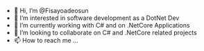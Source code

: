 - 👋 Hi, I’m @Fisayoadeosun
- 👀 I’m interested in software development as a DotNet Dev
- 🌱 I’m currently working with C# and on .NetCore Applications
- 💞️ I’m looking to collaborate on C# and .NetCore related projects
- 📫 How to reach me ...

<!---
Fisayoadeosun/Fisayoadeosun is a ✨ special ✨ repository because its `README.md` (this file) appears on your GitHub profile.
You can click the Preview link to take a look at your changes.
--->
